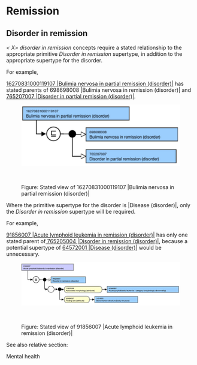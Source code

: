 # Remission

## Disorder in remission

_< X> disorder in remission_ concepts require a stated relationship to the appropriate primitive _Disorder in remission_ supertype, in addition to the appropriate supertype for the disorder.

For example,

[16270831000119107 |Bulimia nervosa in partial remission (disorder)|](http://snomed.info/id/16270831000119107) has stated parents of 698698008 |Bulimia nervosa in remission (disorder)| and [765207007 |Disorder in partial remission (disorder)|](http://snomed.info/id/765207007).

<figure><img src="../../../../../../.gitbook/assets/image (44) (1).png" alt=""><figcaption></figcaption></figure>

<figure><img src="../../../../../../authoring/clinical-finding-and-disorder/images/174690538.png" alt=""><figcaption><p>Figure: Stated view of 16270831000119107 |Bulimia nervosa in partial remission (disorder)|</p></figcaption></figure>

Where the primitive supertype for the disorder is |Disease (disorder)|, only the _Disorder in remission_ supertype will be required.

For example,

[91856007 |Acute lymphoid leukemia in remission (disorder)|](http://snomed.info/id/91856007) has only one stated parent of[ 765205004 |Disorder in remission (disorder)|](http://snomed.info/id/765205004), because a potential supertype of [64572001 |Disease (disorder)|](http://snomed.info/id/64572001) would be unnecessary.

<figure><img src="../../../../../../.gitbook/assets/image (45) (1).png" alt=""><figcaption></figcaption></figure>

<figure><img src="../../../../../../authoring/clinical-finding-and-disorder/images/174690540.png" alt=""><figcaption><p>Figure: Stated view of 91856007 |Acute lymphoid leukemia in remission (disorder)|</p></figcaption></figure>

See also relative section:

Mental health
